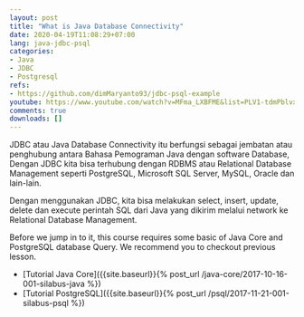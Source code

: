 ```yaml
---
layout: post
title: "What is Java Database Connectivity"
date: 2020-04-19T11:08:29+07:00
lang: java-jdbc-psql
categories:
- Java
- JDBC
- Postgresql 
refs: 
- https://github.com/dimMaryanto93/jdbc-psql-example
youtube: https://www.youtube.com/watch?v=MFma_LXBFME&list=PLV1-tdmPblvxVAb1P-CRsPraIv3ks3A16&index=2
comments: true
downloads: []
---
```


JDBC atau Java Database Connectivity itu berfungsi sebagai jembatan atau penghubung antara Bahasa Pemograman Java dengan software Database, Dengan JDBC kita bisa terhubung dengan RDBMS atau Relational Database Management seperti PostgreSQL, Microsoft SQL Server, MySQL, Oracle dan lain-lain.

Dengan menggunakan JDBC, kita bisa melakukan select, insert, update, delete dan execute perintah SQL dari Java yang dikirim melalui network ke Relational Database Management.

Before we jump in to it, this course requires some basic of Java Core and PostgreSQL database Query. We recommend you to checkout previous lesson.

- [Tutorial Java Core]({{site.baseurl}}{% post_url /java-core/2017-10-16-001-silabus-java %})
- [Tutorial PostgreSQL]({{site.baseurl}}{% post_url /psql/2017-11-21-001-silabus-psql %})